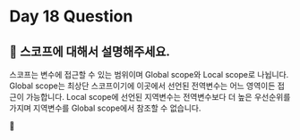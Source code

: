 # Day 18 Question



## :memo: 스코프에 대해서 설명해주세요.

스코프는 변수에 접근할 수 있는 범위이며 Global scope와 Local scope로 나뉩니다. Global scope는 최상단 스코프이기에 이곳에서 선언된 전역변수는 어느 영역이든 접근이 가능합니다. Local scope에 선언된 지역변수는 전역변수보다 더 높은 우선순위를 가지며 지역변수를 Global scope에서 참조할 수 없습니다.

:rocket:

